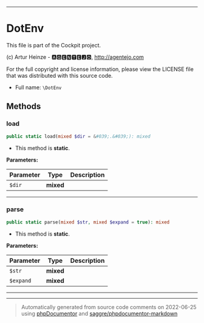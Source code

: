 ***

# DotEnv

This file is part of the Cockpit project.

(c) Artur Heinze - 🅰🅶🅴🅽🆃🅴🅹🅾, http://agentejo.com

For the full copyright and license information, please view the LICENSE
file that was distributed with this source code.

* Full name: `\DotEnv`




## Methods


### load



```php
public static load(mixed $dir = &#039;.&#039;): mixed
```



* This method is **static**.




**Parameters:**

| Parameter | Type | Description |
|-----------|------|-------------|
| `$dir` | **mixed** |  |




***

### parse



```php
public static parse(mixed $str, mixed $expand = true): mixed
```



* This method is **static**.




**Parameters:**

| Parameter | Type | Description |
|-----------|------|-------------|
| `$str` | **mixed** |  |
| `$expand` | **mixed** |  |




***


***
> Automatically generated from source code comments on 2022-06-25 using [phpDocumentor](http://www.phpdoc.org/) and [saggre/phpdocumentor-markdown](https://github.com/Saggre/phpDocumentor-markdown)

